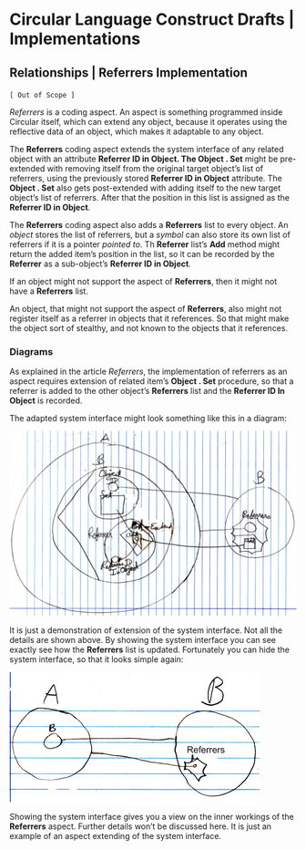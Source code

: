 ﻿Circular Language Construct Drafts | Implementations
====================================================

Relationships | Referrers Implementation
----------------------------------------

`[ Out of Scope ]`

*Referrers* is a coding aspect. An aspect is something programmed inside Circular itself, which can extend any object, because it operates using the reflective data of an object, which makes it adaptable to any object.

The __Referrers__ coding aspect extends the system interface of any related object with an attribute __Referrer ID in Object. The Object  .  Set__ might be pre-extended with removing itself from the original target object’s list of referrers, using the previously stored __Referrer ID in Object__ attribute. The __Object  .  Set__ also gets post-extended with adding itself to the new target object’s list of referrers. After that the position in this list is assigned as the __Referrer ID in Object__.

The __Referrers__ coding aspect also adds a __Referrers__ list to every object. An *object* stores the list of referrers, but a *symbol* can also store its own list of referrers if it is a pointer *pointed to*. Th  __Referrer__ list’s __Add__ method might return the added item’s position in the list, so it can be recorded by the __Referrer__ as a sub-object’s __Referrer ID in Object__.

If an object might not support the aspect of __Referrers__, then it might not have a __Referrers__ list.

An object, that might not support the aspect of __Referrers__, also might not register itself as a referrer in objects that it references. So that might make the object sort of stealthy, and not known to the objects that it references.

### Diagrams

As explained in the article *Referrers*, the implementation of referrers as an aspect requires extension of related item’s  __Object  .  Set__ procedure, so that a referrer is added to the other object’s __Referrers__ list and the __Referrer ID In Object__ is recorded.

The adapted system interface might look something like this in a diagram:

![](images/2.%20Referrers%20Implementation.001.png)

It is just a demonstration of extension of the system interface. Not all the details are shown above. By showing the system interface you can see exactly see how the __Referrers__ list is updated. Fortunately you can hide the system interface, so that it looks simple again:

![](images/2.%20Referrers%20Implementation.002.png)

Showing the system interface gives you a view on the inner workings of the __Referrers__ aspect. Further details won’t be discussed here. It is just an example of an aspect extending of the system interface.